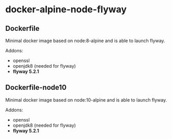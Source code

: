 # docker-alpine-node-flyway

## Dockerfile
Minimal docker image based on node:8-alpine and is able to launch flyway.

Addons:
- openssl
- openjdk8 (needed for flyway)
- **flyway 5.2.1**

## Dockerfile-node10
Minimal docker image based on node:10-alpine and is able to launch flyway.

Addons:
- openssl
- openjdk8 (needed for flyway)
- **flyway 5.2.1**

